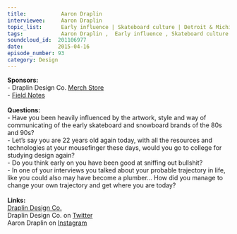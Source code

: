 ```yaml
--- 
title:           Aaron Draplin 
interviewee:     Aaron Draplin 
topic_list:      Early influence | Skateboard culture | Detroit & Michigan | Authenticity | College | Studying design | Leaving home | Commitment | Big jobs | BS | Professionalism | Probable trajectories
tags:            Aaron Draplin ,  Early influence , Skateboard culture , Detroit  Michigan , Authenticity , College , Studying design , Leaving home , Commitment , Big jobs , BS , Professionalism , Probable trajectories
soundcloud_id:  201106977
date:           2015-04-16
episode_number: 93
category: Design
---
```


<p class="show_notes_display"><b>Sponsors:<br></b>- Draplin Design Co. <a rel="nofollow" target="_blank" href="http://draplin.com/merch/">Merch Store</a><br>- <a rel="nofollow" target="_blank" href="http://fieldnotesbrand.com/">Field Notes</a><br><b><br>Questions:</b><br>- Have you been heavily influenced by the artwork, style and way of communicating of the early skateboard and snowboard brands of the 80s and 90s?<br>- Let’s say you are 22 years old again today, with all the resources and technologies at your mousefinger these days, would you go to college for studying design again?<br>- Do you think early on you have been good at sniffing out bullshit?  <br>- In one of your interviews you talked about your probable trajectory in life, like you could also may have become a plumber… How did you manage to change your own trajectory and get where you are today?<br><b><br>Links:</b><br><a rel="nofollow" target="_blank" href="http://draplin.com/">Draplin Design Co.</a><br>Draplin Design Co. on <a rel="nofollow" target="_blank" href="https://twitter.com/draplin">Twitter</a><br>Aaron Draplin on <a rel="nofollow" target="_blank" href="https://instagram.com/draplin">Instagram</a><br></p>
